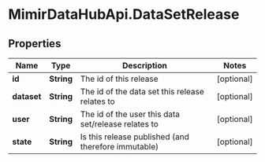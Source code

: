# MimirDataHubApi.DataSetRelease

## Properties
Name | Type | Description | Notes
------------ | ------------- | ------------- | -------------
**id** | **String** | The id of this release | [optional] 
**dataset** | **String** | The id of the data set this release relates to | [optional] 
**user** | **String** | The id of the user this data set/release relates to | [optional] 
**state** | **String** | Is this release published (and therefore immutable) | [optional] 


